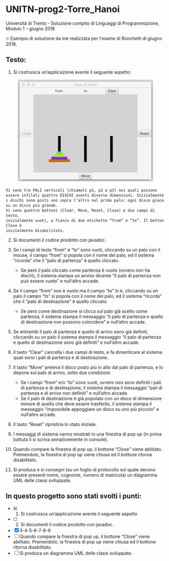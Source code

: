 # UNITN-prog2-Torre_Hanoi 
Università di Trento - Soluzione compito di Linguaggi di Programmazione, Modulo 1 – giugno 2018

:fire: Esempio di soluzione da me realizzata per l'esame di Ronchetti di giugno 2018.

## Testo:

1. Si costruisca un’applicazione avente il seguente aspetto:
<div style="text-align:center">
    <img src="img/torrehanoi.png" alt="torrehanoi.png" style="torrehanoi.png" />
</div>

    Vi sono tre PALI verticali (chiamati p1, p2 e p3) nei quali possono essere infilati quattro DISCHI aventi diverse dimensioni. Inizialmente i dischi sono posti uno sopra l’altro nel primo palo: ogni disco giace su un disco più grande.
    Vi sono quattro bottoni (Clear, Move, Reset, Close) e due campi di testo,
    inizialmente vuoti, a fianco di due etichette “from” e “to”. Il botton Close è
    inizialmente disabilitato.

2. Si documenti il codice prodotto con javadoc.

3. Se i campi di testo “from” e “to” sono vuoti, cliccando su un palo con il mouse,
il campo “from” si popola con il nome del palo, ed il sistema “ricorda” che il “palo
di partenza” è quello cliccato.

    * Se però il palo cliccato come partenza è vuoto (ovvero non ha dischi),
il sistema stampa un avviso dicente “Il palo di partenza non può essere
vuoto” e null’altro accade.

4. Se il campo “from” non è vuoto ma il campo “to” lo è, cliccando su un palo il
campo “to” si popola con il nome del palo, ed il sistema “ricorda” che il “palo di
destinazione” è quello cliccato.
    * Se però come destinazione si clicca sul palo già scelto come partenza,
il sistema stampa il messaggio “il palo di partenza e quello di destinazione
non possono coincidere” e null’altro accade.
5. Se entrambi il palo di partenza e quello di arrivo sono già definiti, cliccando su
un palo il sistema stampa il messaggio “il palo di partenza e quello di
destinazione sono già definiti” e null’altro accade.
6. Il tasto “Clear” cancella i due campi di testo, e fa dimenticare al sistema quali
sono i pali di partenza e di destinazione.
7. Il tasto “Move” preleva il disco posto più in alto dal palo di partenza, e lo
depone sul palo di arrivo, sotto due condizioni:
    * Se i campi “from” e/o “to” sono vuoti, ovvero non sono definiti i pali di
partenza e di destinazione, il sistema stampa il messaggio “pali di
partenza e di arrivo non definiti” e null’altro accade.
    * Se il palo di destinazione è già popolato con un disco di dimensione
minore di quello che deve essere trasferito, il sistema stampa il
messaggio “impossibile appoggiare un disco su uno più piccolo” e
null’altro accade.
8. Il tasto “Reset” ripristina lo stato iniziale.
9. I messaggi di sistema vanno mostrati in una finestra di pop up (in prima
battuta li si scriva semplicemente in console).
10. Quando compare la finestra di pop up, il bottone “Close” viene abilitato.
Premendolo, la finestra di pop up viene chiusa ed il bottone ritorna disabilitato.
11. Si produca e si consegni (su un foglio di protocollo sul quale devono essere
presenti nome, cognome, numero di matricola) un diagramma UML delle classi
sviluppate.

## In questo progetto sono stati svolti i punti:
- [x] 1. Si costruisca un’applicazione avente il seguente aspetto
- [ ] 2. Si documenti il codice prodotto con javadoc.
- [x] 3-4-5-6-7-8-9
- [ ] Quando compare la finestra di pop up, il bottone “Close” viene abilitato.
Premendolo, la finestra di pop up viene chiusa ed il bottone ritorna disabilitato.
- [ ] Si produca un diagramma UML delle classi sviluppate.
